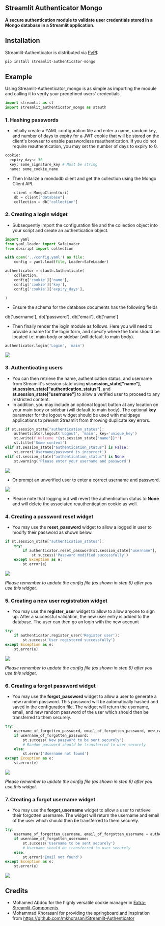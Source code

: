## Streamlit Authenticator Mongo

**A secure authentication module to validate user credentials stored in a Mongo database in a Streamlit application.**


## Installation

Streamlit-Authenticator is distributed via [PyPI](https://pypi.org/project/streamlit-authenticator/):

```python
pip install streamlit-authenticator-mongo
```

## Example

Using Streamlit-Authenticator_mongo is as simple as importing the module and calling it to verify your predefined users' credentials.

```python
import streamlit as st
import streamlit_authenticator_mongo as stauth
```

### 1. Hashing passwords

* Initially create a YAML configuration file and enter a name, random key, and number of days to expiry for a JWT cookie that will be stored on the client's browser to enable passwordless reauthentication. If you do not require reauthentication, you may set the number of days to expiry to 0. 

```python
cookie:
  expiry_days: 30
  key: some_signature_key # Must be string
  name: some_cookie_name

```

* Then Initalize a mondodb client and get the collection using the Mongo Client API.


```python
    client = MongoClient(uri)
    db = client["database"]
    collection = db["collection"]
```



### 2. Creating a login widget

* Subsequently import the configuration file and the collection object into your script and create an authentication object.

```python
import yaml
from yaml.loader import SafeLoader
from dbscript import collection

with open('../config.yaml') as file:
    config = yaml.load(file, Loader=SafeLoader)

authenticator = stauth.Authenticate(
    collection,
    config['cookie']['name'],
    config['cookie']['key'],
    config['cookie']['expiry_days'],

)
```
* Ensure the schema for the database documents has the following fields

db['username'], db['password'], db['email'], db['name']


* Then finally render the login module as follows. Here you will need to provide a name for the login form, and specify where the form should be located i.e. main body or sidebar (will default to main body).

```python
authenticator.login('Login', 'main')
```
![](https://github.com/mkhorasani/Streamlit-Authenticator/blob/main/graphics/login_form.PNG)

### 3. Authenticating users

* You can then retrieve the name, authentication status, and username from Streamlit's session state using **st.session_state["name"]**, **st.session_state["authentication_status"]**, and **st.session_state["username"]** to allow a verified user to proceed to any restricted content.
* In addition, you may include an optional logout button at any location on your main body or sidebar (will default to main body). The optional **key** parameter for the logout widget should be used with multipage applications to prevent Streamlit from throwing duplicate key errors.

```python
if st.session_state["authentication_status"]:
    authenticator.logout('Logout', 'main', key='unique_key')
    st.write(f'Welcome *{st.session_state["name"]}*')
    st.title('Some content')
elif st.session_state["authentication_status"] is False:
    st.error('Username/password is incorrect')
elif st.session_state["authentication_status"] is None:
    st.warning('Please enter your username and password')
```

![](https://github.com/mkhorasani/Streamlit-Authenticator/blob/main/graphics/logged_in.PNG)

* Or prompt an unverified user to enter a correct username and password.

![](https://github.com/mkhorasani/Streamlit-Authenticator/blob/main/graphics/incorrect_login.PNG)

* Please note that logging out will revert the authentication status to **None** and will delete the associated reauthentication cookie as well.

### 4. Creating a password reset widget

* You may use the **reset_password** widget to allow a logged in user to modify their password as shown below.

```python
if st.session_state["authentication_status"]:
    try:
        if authenticator.reset_password(st.session_state["username"], 'Reset password'):
            st.success('Password modified successfully')
    except Exception as e:
        st.error(e)
```

![](https://github.com/mkhorasani/Streamlit-Authenticator/blob/main/graphics/reset_password.PNG)

_Please remember to update the config file (as shown in step 9) after you use this widget._

### 5. Creating a new user registration widget

* You may use the **register_user** widget to allow to allow anyone to sign up. After a successful validation, the new user entry is added to the database. The user can then go an login with the new account

```python
try:
    if authenticator.register_user('Register user'):
        st.success('User registered successfully')
except Exception as e:
    st.error(e)
```

![](https://github.com/mkhorasani/Streamlit-Authenticato-mongor/blob/main/graphics/register_user.PNG)

_Please remember to update the config file (as shown in step 9) after you use this widget._

### 6. Creating a forgot password widget

* You may use the **forgot_password** widget to allow a user to generate a new random password. This password will be automatically hashed and saved in the configuration file. The widget will return the username, email, and new random password of the user which should then be transferred to them securely.

```python
try:
    username_of_forgotten_password, email_of_forgotten_password, new_random_password = authenticator.forgot_password('Forgot password')
    if username_of_forgotten_password:
        st.success('New password to be sent securely')
        # Random password should be transferred to user securely
    else:
        st.error('Username not found')
except Exception as e:
    st.error(e)
```

![](https://github.com/mkhorasani/Streamlit-Authenticator/blob/main/graphics/forgot_password.PNG)

_Please remember to update the config file (as shown in step 9) after you use this widget._

### 7. Creating a forgot username widget

* You may use the **forgot_username** widget to allow a user to retrieve their forgotten username. The widget will return the username and email of the user which should then be transferred to them securely.

```python
try:
    username_of_forgotten_username, email_of_forgotten_username = authenticator.forgot_username('Forgot username')
    if username_of_forgotten_username:
        st.success('Username to be sent securely')
        # Username should be transferred to user securely
    else:
        st.error('Email not found')
except Exception as e:
    st.error(e)
```

![](https://github.com/mkhorasani/Streamlit-Authenticator/blob/main/graphics/forgot_username.PNG)


## Credits
- Mohamed Abdou for the highly versatile cookie manager in [Extra-Streamlit-Components](https://github.com/Mohamed-512/Extra-Streamlit-Components).
- Mohammad Khorasani for providing the springboard and Inspiration from https://github.com/mkhorasani/Streamlit-Authenticator
